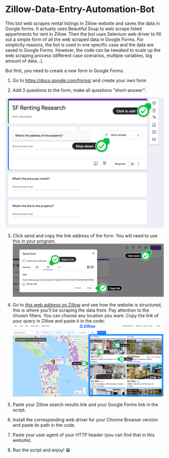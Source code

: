 # Zillow-Data-Entry-Automation-Bot


This bot web scrapes rental listings in Zillow website and saves the data in Google forms. It actually uses Beautiful Soup to web scrape listed appartments for rent in Zillow. Then the bot uses Selenium web driver to fill out a simple form of all the web scraped data in Google Forms. For simplicity reasons, the bot is used in one specific case and the data are saved in Google Forms. However, the code can be tweaked to scale up the web scraping process (different case scenarios, multiple variables, big amount of data...).

But first, you need to create a new form in Google Forms.

1. Go to https://docs.google.com/forms/ and create your own form

2. Add 3 questions to the form, make all questions "short-answer":

![Form](https://github.com/Anas2018EMI/Zillow-Data-Entry-Automation-Bot/blob/f905283d68373de1b91072b9177dce7fdeb141e8/images/2020-08-25_15-20-27-e452a75ff00354982fbac16869f59e1d.png)

3. Click send and copy the link address of the form. You will need to use this in your program.
![Form link](https://github.com/Anas2018EMI/Zillow-Data-Entry-Automation-Bot/blob/2966512c4fb46fb9971093edd378a2e0f5af1cfe/images/2020-08-25_15-21-47-ce68f626cee655ddf83ec94b56eb912f.png)

4. Go to [this web address on Zillow](https://www.zillow.com/homes/for_rent/1-_beds/?searchQueryState=%7B%22pagination%22%3A%7B%7D%2C%22usersSearchTerm%22%3Anull%2C%22mapBounds%22%3A%7B%22west%22%3A-122.56276167822266%2C%22east%22%3A-122.30389632177734%2C%22south%22%3A37.69261345230467%2C%22north%22%3A37.857877098316834%7D%2C%22isMapVisible%22%3Atrue%2C%22filterState%22%3A%7B%22fr%22%3A%7B%22value%22%3Atrue%7D%2C%22fsba%22%3A%7B%22value%22%3Afalse%7D%2C%22fsbo%22%3A%7B%22value%22%3Afalse%7D%2C%22nc%22%3A%7B%22value%22%3Afalse%7D%2C%22cmsn%22%3A%7B%22value%22%3Afalse%7D%2C%22auc%22%3A%7B%22value%22%3Afalse%7D%2C%22fore%22%3A%7B%22value%22%3Afalse%7D%2C%22pmf%22%3A%7B%22value%22%3Afalse%7D%2C%22pf%22%3A%7B%22value%22%3Afalse%7D%2C%22mp%22%3A%7B%22max%22%3A3000%7D%2C%22price%22%3A%7B%22max%22%3A872627%7D%2C%22beds%22%3A%7B%22min%22%3A1%7D%7D%2C%22isListVisible%22%3Atrue%2C%22mapZoom%22%3A12%7D) and see how the website is structured, this is where you'll be scraping the data from. Pay attention to the chosen filters. You can choose any location you want. Copy the link of your query in Zillow and paste it in the code:
![Zillow](https://github.com/Anas2018EMI/Zillow-Data-Entry-Automation-Bot/blob/2966512c4fb46fb9971093edd378a2e0f5af1cfe/images/2020-08-25_15-24-26-6abfaeb4f90b56e995d4f0df38b61d05.png)

5. Paste your Zillow search results link and your Google Forms link in the script.

6. Install the corresponding web driver for your Chrome Browser version and paste its path in the code.

7. Paste your user agent of your HTTP header (you can find that in this website).

8. Run the script and enjoy! 😁️
